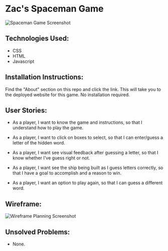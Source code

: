 # Zac's Spaceman Game

![Spaceman Game Screenshot](https://user-images.githubusercontent.com/23196638/207168574-7c13983b-69f4-4efd-8c26-38731e7fb47b.png)

## Technologies Used:

- CSS
- HTML
- Javascript

## Installation Instructions:

Find the "About" section on this repo and click the link. This will take you to the deployed website for this game. No installation required.

## User Stories:

- As a player, I want to know the game and instructions, so that I understand how to play the game.

- As a player, I want to click on boxes to select, so that I can enter/guess a letter of the hidden word.

- As a player, I want see visual feedback after guessing a letter, so that I know whether I've guess right or not.

- As a player, I want see the ship being built as I guess letters correctly, so that I have a goal to accomplish and a reason to win.

- As a player, I want an option to play again, so that I can guess a different word.

## Wireframe:

![Wireframe Planning Screenshot](https://user-images.githubusercontent.com/23196638/207168753-73d12d9a-0994-4638-8db8-1704e10fd4f6.png)

## Unsolved Problems:

- None.

